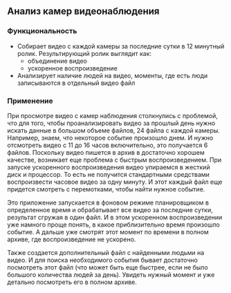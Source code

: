 ## Анализ камер видеонаблюдения

### Функциональность
- Собирает видео с каждой камеры за последние сутки в 12 минутный ролик. 
Результирующий ролик выглядит как:
  - объединение видео
  - ускоренное воспроизведение
- Анализирует наличие людей на видео, моменты, где есть люди записываются в отдельный видео файл

### Применение

При просмотре видео с камер наблюдения столкнулись с проблемой, что для того, чтобы
проанализировать видео за прошлый день нужно искать данные в большом объеме файлов, 
24 файла с каждой камеры. Например, знаем, что некоторое событие произошло днем. И нужно
отсмотреть видео с 11 до 16 часов включительно, это получается 6 файлов. Поскольку видео
пишется в архив в достаточно хорошем качестве, возникает еще проблема с быстрым воспроизведением.
При запуске ускоренного воспроизведения видео упираемся в жесткий диск и процессор. 
То есть не получится стандартными средствами воспроизвести часовое видео за одну минуту. 
И этот каждый файл еще придется смотреть с перемотками, чтобы найти нужное событие.

Это приложение запускается в фоновом режиме планировщиком в определенное время и обрабатывает 
все видео за последние сутки, результат сгружая в один файл. И в этом ускоренном воспроизведении 
уже намного проще понять, в какое приблизительно время произошло событие. А дальше уже смотрят этот момент 
по времени в полном архиве, где воспроизведение не ускорено.

Также создается дополнительный файл с найденными людьми на видео. И для поиска необходимого
события бывает достаточно посмотреть этот файл 
(что может быть еще быстрее, если не было большого количества людей за день). Увидеть нужный 
момент и уже детально 
посмотреть его в полном архиве.


